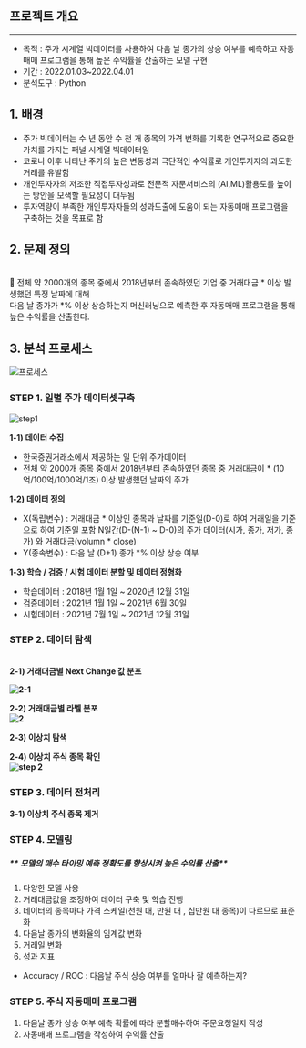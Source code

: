 ## 프로젝트 개요

---

- 목적 : 주가 시계열 빅데이터를 사용하여 다음 날 종가의 상승 여부를 예측하고 자동매매 프로그램을 통해 높은 수익률을 산출하는 모델 구현
- 기간 : 2022.01.03~2022.04.01
- 분석도구 : Python


## 1. 배경
- 주가 빅데이터는 수 년 동안 수 천 개 종목의 가격 변화를 기록한 연구적으로 중요한 가치를 가지는 패널 시계열 빅데이터임
- 코로나 이후 나타난 주가의 높은 변동성과 극단적인 수익률로 개인투자자의 과도한 거래를 유발함
- 개인투자자의 저조한 직접투자성과로 전문적 자문서비스의 (AI,ML)활용도를 높이는 방안을 모색할 필요성이 대두됨
- 투자역량이 부족한 개인투자자들의 성과도출에 도움이 되는 자동매매 프로그램을 구축하는 것을 목표로 함

## 2. 문제 정의
<br>
<aside>
💬 전체 약 2000개의 종목 중에서 2018년부터 존속하였던 기업 중 거래대금 * 이상 발생했던 특정 날짜에 대해 <br>
   다음 날 종가가 *% 이상 상승하는지 머신러닝으로 예측한 후 자동매매 프로그램을 통해 높은 수익률을 산출한다.

</aside>


## 3. 분석 프로세스
![프로세스](https://github.com/ssyy5460/stock-prediction/assets/64217874/ade10e50-3468-48bc-97fe-0f027ad6ae28)

### STEP 1. 일별 주가 데이터셋구축
![step1](https://github.com/ssyy5460/stock-prediction/assets/64217874/25a22f25-0661-446d-a625-a365da4f2233)


<strong>1-1) 데이터 수집</strong>
- 한국증권거래소에서 제공하는 일 단위 주가데이터
- 전체 약 2000개 종목 중에서 2018년부터 존속하였던 종목 중 거래대금이 * (10억/100억/1000억/1조) 이상 발생했던 날짜의 주가

<strong>1-2) 데이터 정의</strong>
- X(독립변수) : 거래대금 * 이상인 종목과 날짜를 기준일(D-0)로 하여 거래일을 기준으로 하여 기준일 포함 N일간(D-(N-1) ~ D-0)의 주가 데이터(시가, 종가, 저가, 종가) 와 거래대금(volumn * close)
- Y(종속변수) : 다음 날 (D+1) 종가 *% 이상 상승 여부

<strong>1-3) 학습 / 검증 / 시험 데이터 분할 및 데이터 정형화</strong>
- 학습데이터 : 2018년 1월 1일 ~ 2020년 12월 31일
- 검증데이터 : 2021년 1월 1일 ~ 2021년 6월 30일
- 시험데이터 : 2021년 7월 1일 ~ 2021년 12월 31일


### STEP 2. 데이터 탐색
<br>
<strong>2-1) 거래대금별 Next Change 값 분포<br>

![2-1](https://github.com/ssyy5460/stock-prediction/assets/64217874/cdac92dd-ee07-487d-950f-559f938996a2)


2-2) 거래대금별 라벨 분포<br>
![2](https://github.com/ssyy5460/stock-prediction/assets/64217874/5bf4b6c2-c574-45b9-b2bf-4b55d3e34148)


2-3) 이상치 탐색<br>

2-4) 이상치 주식 종목 확인<br>
![step 2](https://github.com/ssyy5460/stock-prediction/assets/64217874/d28f55f4-5fce-4f33-9bcb-d9a986c877ca)


### STEP 3. 데이터 전처리
3-1) 이상치 주식 종목 제거</strong>

### STEP 4. 모델링
##### ** 모델의 매수 타이밍 예측 정확도를 향상시켜 높은 수익률 산출**

1. 다양한 모델 사용
2. 거래대금값을 조정하여 데이터 구축 및 학습 진행
3. 데이터의 종목마다 가격 스케일(천원 대, 만원 대 , 십만원 대 종목)이 다르므로 표준화
4. 다음날 종가의 변화율의 임계값 변화
5. 거래일 변화
6. 성과 지표
- Accuracy / ROC : 다음날 주식 상승 여부를 얼마나 잘 예측하는지?

### STEP 5. 주식 자동매매 프로그램
1. 다음날 종가 상승 여부 예측 확률에 따라 분할매수하여 주문요청일지 작성
2. 자동매매 프로그램을 작성하여 수익률 산출
